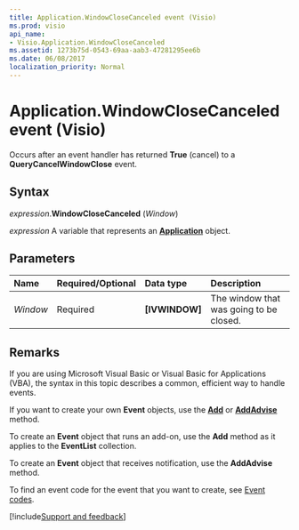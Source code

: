```yaml
---
title: Application.WindowCloseCanceled event (Visio)
ms.prod: visio
api_name:
- Visio.Application.WindowCloseCanceled
ms.assetid: 1273b75d-0543-69aa-aab3-47281295ee6b
ms.date: 06/08/2017
localization_priority: Normal
---
```



# Application.WindowCloseCanceled event (Visio)

Occurs after an event handler has returned  **True** (cancel) to a **QueryCancelWindowClose** event.


## Syntax

_expression_.**WindowCloseCanceled** (_Window_)

_expression_ A variable that represents an **[Application](Visio.Application.md)** object.


## Parameters



|Name|Required/Optional|Data type|Description|
|:-----|:-----|:-----|:-----|
| _Window_|Required| **[IVWINDOW]**|The window that was going to be closed.|

## Remarks

If you are using Microsoft Visual Basic or Visual Basic for Applications (VBA), the syntax in this topic describes a common, efficient way to handle events.

If you want to create your own **Event** objects, use the **[Add](visio.eventlist.add.md)** or **[AddAdvise](visio.eventlist.addadvise.md)** method. 

To create an **Event** object that runs an add-on, use the **Add** method as it applies to the **EventList** collection. 

To create an **Event** object that receives notification, use the **AddAdvise** method. 

To find an event code for the event that you want to create, see [Event codes](../visio/Concepts/event-codesvisio.md).

[!include[Support and feedback](~/includes/feedback-boilerplate.md)]